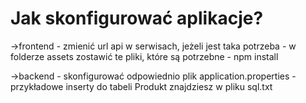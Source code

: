 # Jak skonfigurować aplikacje?
 ->frontend 
	- zmienić url api w serwisach, jeżeli jest taka potrzeba
	- w folderze assets zostawić te pliki, które są potrzebne 
	- npm install
	
 ->backend
	- skonfigurować odpowiednio plik application.properties
	- przykładowe inserty do tabeli Produkt znajdziesz w pliku sql.txt